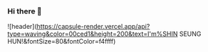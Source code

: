 ### Hi there 👋
![header](https://capsule-render.vercel.app/api?type=waving&color=00ced1&height=200&text=I'm%SHIN SEUNG HUN!&fontSize=80&fontColor=f4ffff)
<!--
**sinsu1004/sinsu1004** is a ✨ _special_ ✨ repository because its `README.md` (this file) appears on your GitHub profile.

Here are some ideas to get you started:

- 🔭 I’m currently working on ...
- 🌱 I’m currently learning ...
- 👯 I’m looking to collaborate on ...
- 🤔 I’m looking for help with ...
- 💬 Ask me about ...
- 📫 How to reach me: ...
- 😄 Pronouns: ...
- ⚡ Fun fact: ...
-->
